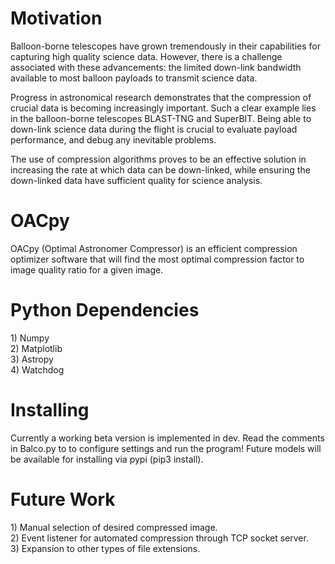 <h1> Motivation </h1>

Balloon-borne telescopes have grown tremendously in their capabilities for capturing high quality science
data. However, there is a challenge associated with these advancements: the limited down-link bandwidth
available to most balloon payloads to transmit science data. 

Progress in astronomical research
demonstrates that the compression of crucial data is becoming increasingly important. Such a clear
example lies in the balloon-borne telescopes BLAST-TNG and SuperBIT. Being able to down-link science
data during the flight is crucial to evaluate payload performance, and debug any inevitable problems. 

The use of compression algorithms proves to be an effective solution in increasing the rate at which data can
be down-linked, while ensuring the down-linked data have sufficient quality for science analysis.

<h1> OACpy </h1> 
OACpy (Optimal Astronomer Compressor) is an efficient compression optimizer software that will find the most optimal compression factor to image quality ratio for a given image.


<h1>Python Dependencies</h1>
     1) Numpy
<br> 2) Matplotlib
<br> 3) Astropy
<br> 4) Watchdog


<h1>Installing</h1>
Currently a working beta version is implemented in dev. Read the comments in Balco.py to to configure settings and run the program! Future models will be available for installing via pypi (pip3 install).

<h1>Future Work</h1>
     1) Manual selection of desired compressed image.
<br> 2) Event listener for automated compression through TCP socket server.
<br> 3) Expansion to other types of file extensions.

